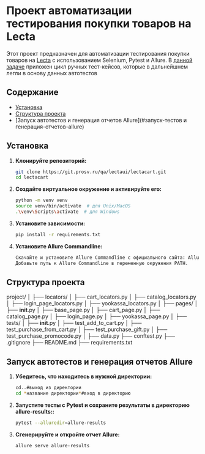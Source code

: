 # Проект автоматизации тестирования покупки товаров на Lecta


Этот проект предназначен для автоматизации тестирования покупки товаров на [Lecta](https://stage.lecta.ru/) с использованием Selenium, Pytest и Allure.
В  [данной задаче](https://jira.prosv.ru/browse/LECTA-265) приложен цикл ручных тест-кейсов, которые в дальнейшнем легли в основу данных автотестов
## Содержание

- [Установка](#установка)
- [Структура проекта](#структура-проекта)
- [Запуск автотестов и генерация отчетов Allure](#запуск-тестов и генерация-отчетов-allure)

## Установка

1. **Клонируйте репозиторий:**
   ```sh
   git clone https://git.prosv.ru/qa/lectaui/lectacart.git
   cd lectacart
2. **Создайте виртуальное окружение и активируйте его:**
   ```sh
   python -m venv venv
   source venv/bin/activate  # для Unix/MacOS
   .\venv\Scripts\activate  # для Windows
3. **Установите зависимости:**
   ```sh
   pip install -r requirements.txt
4. **Установите Allure Commandline:**
    ```sh
   Скачайте и установите Allure Commandline с официального сайта: Allure Commandline.
    Добавьте путь к Allure Commandline в переменную окружения PATH.

## Структура проекта
project/
│
├── locators/
│   ├── cart_locators.py
│   ├── catalog_locators.py
│   ├── login_page_locators.py
│   ├── yookassa_locators.py
│
├── pages/
│   ├── __init__.py
│   ├── base_page.py
│   ├── cart_page.py
│   ├── catalog_page.py
│   ├── login_page.py
│   ├── yookassa_page.py
│
├── tests/
│   ├── __init__.py
│   ├── test_add_to_cart.py
│   ├── test_purchase_from_cart.py
│   ├── test_purchase_gift.py
│   ├── test_purchase_promocode.py
│
├── data.py
├── conftest.py
├── .gitignore
├── README.md
├── requirements.txt

## Запуск автотестов и генерация отчетов Allure
1. **Убедитесь, что находитесь в нужной директории:**
    ```sh
   cd..#выход из директории
   cd *название директории*#вход в директорию
2. **Запустите тесты с Pytest и сохраните результаты в директорию allure-results::**
    ```sh
   pytest --alluredir=allure-results
3. **Сгенерируйте и откройте отчет Allure:**
    ```sh
   allure serve allure-results

